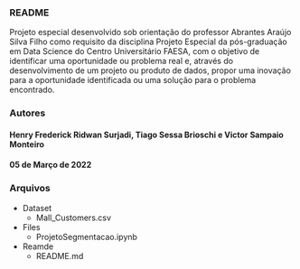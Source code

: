 ### README

Projeto especial desenvolvido sob orientação do professor Abrantes Araújo Silva Filho como requisito da disciplina Projeto Especial da pós-graduação em Data Science do Centro Universitário FAESA, com o objetivo de identificar uma oportunidade ou problema real e, através do desenvolvimento de um projeto ou produto de dados, propor uma inovação para a oportunidade identificada ou uma solução para o problema encontrado.

###     Autores

####    Henry Frederick Ridwan Surjadi, Tiago Sessa Brioschi e Victor Sampaio Monteiro
####    05 de Março de 2022

###     Arquivos

- Dataset
  - Mall_Customers.csv
- Files
  - ProjetoSegmentacao.ipynb
- Reamde
  - README.md
